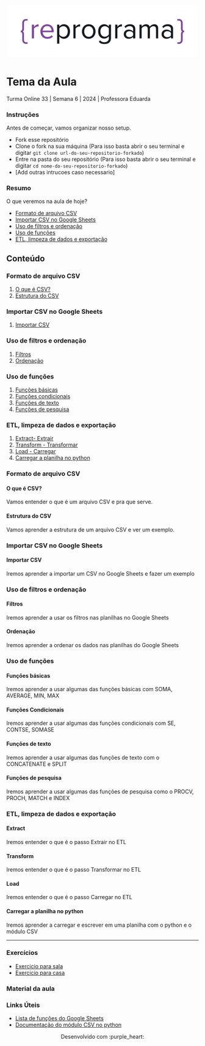 <h1 align="center">
  <img src="assets/reprograma-fundos-claros.png" alt="logo reprograma" width="500">
</h1>

# Tema da Aula

Turma Online 33 | Semana 6 | 2024 | Professora Eduarda

### Instruções
Antes de começar, vamos organizar nosso setup.
* Fork esse repositório 
* Clone o fork na sua máquina (Para isso basta abrir o seu terminal e digitar `git clone url-do-seu-repositorio-forkado`)
* Entre na pasta do seu repositório (Para isso basta abrir o seu terminal e digitar `cd nome-do-seu-repositorio-forkado`)
* [Add outras intrucoes caso necessario]

### Resumo
O que veremos na aula de hoje?
* [Formato de arquivo CSV](#tema1)
* [Importar CSV no Google Sheets](#tema2)
* [Uso de filtros e ordenação](#tema3)
* [Uso de funções](#tema4)
* [ETL, limpeza de dados e exportação](#tema5)

## Conteúdo
### Formato de arquivo CSV 
1. [O que é CSV?](#topico1)
2. [Estrutura do CSV](#topico2)
### Importar CSV no Google Sheets
1. [Importar CSV](#topico3)   
### Uso de filtros e ordenação
1. [Filtros](#topico4)
2. [Ordenação](#topico5)
### Uso de funções
1. [Funções básicas](#topico6)
2. [Funções condicionais](#topico7)
3. [Funções de texto](#topico8)
4. [Funções de pesquisa](#topico9)
### ETL, limpeza de dados e exportação
1. [Extract- Extrair](#topico10)
2. [Transform - Transformar](#topico11)
3. [Load - Carregar](#topico12)
4. [Carregar a planilha no python](#topico13)

### Formato de arquivo CSV 

#### O que é CSV?
Vamos entender o que é um arquivo CSV e pra que serve.

 #### Estrutura do CSV
Vamos aprender a estrutura de um arquivo CSV e ver um exemplo.

### Importar CSV no Google Sheets
#### Importar CSV
Iremos aprender a importar um CSV no Google Sheets e fazer um exemplo

### Uso de filtros e ordenação
#### Filtros
Iremos aprender a usar os filtros nas planilhas no Google Sheets

#### Ordenação
Iremos aprender a ordenar os dados nas planilhas do Google Sheets

### Uso de funções
#### Funções básicas
Iremos aprender a usar algumas das funções básicas com SOMA, AVERAGE, MIN, MAX

#### Funções Condicionais
Iremos aprender a usar algumas das funções condicionais com SE, CONTSE, SOMASE

#### Funções de texto
Iremos aprender a usar algumas das funções de texto com o CONCATENATE e SPLIT

#### Funções de pesquisa
Iremos aprender a usar algumas das funções de pesquisa como o PROCV, PROCH, MATCH e INDEX

### ETL, limpeza de dados e exportação
#### Extract
Iremos entender o que é o passo Extrair no ETL

#### Transform
Iremos entender o que é o passo Transformar no ETL

#### Load
Iremos entender o que é o passo Carregar no ETL

#### Carregar a planilha no python
Iremos aprender a carregar e escrever em uma planilha com o python e o módulo CSV

***
### Exercícios 
* [Exercicio para sala](https://github.com/reprograma/on33-python-s06-arquivos-pacotes-modulos/tree/main/exercicios/para-sala)
* [Exercicio para casa](https://github.com/reprograma/on33-python-s06-arquivos-pacotes-modulos/tree/main/exercicios/para-casa)

### Material da aula 

### Links Úteis
- [Lista de funções do Google Sheets](https://support.google.com/docs/table/25273?hl=pt-BR)
- [Documentação do módulo CSV no python](https://docs.python.org/pt-br/3/library/csv.html)


<p align="center">
Desenvolvido com :purple_heart:  
</p>

